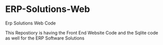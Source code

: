# ERP-Solutions-Web
Erp Solutions Web Code 

This Repostiory is having the Front End Website Code and the Sqlite code as well for the ERP Software Solutions
